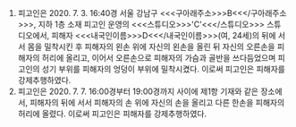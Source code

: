 1. 피고인은 2020. 7. 3. 16:40경 서울 강남구 <<<구아래주소>>>B<<</구아래주소>>>, 지하 1층 소재 피고인 운영의 <<<스튜디오>>>'C'<<</스튜디오>>> 스튜디오에서, 피해자 <<<내국인이름>>>D<<</내국인이름>>>(여, 24세)의 뒤에 서서 몸을 밀착시킨 후 피해자의 왼손 위에 자신의 왼손을 올린 뒤 자신의 오른손을 피해자의 허리에 올리고, 이어서 오른손으로 피해자의 가슴과 골반을 쓰다듬었으며 피고인의 성기 부위를 피해자의 엉덩이 부위에 밀착시켰다.
이로써 피고인은 피해자를 강제추행하였다.
2. 피고인은 2020. 7. 7. 16:00경부터 19:00경까지 사이에 제1항 기재와 같은 장소에서, 피해자의 뒤에 서서 피해자의 손 위에 자신의 손을 올리고 다른 한손을 피해자의 허리에 올렸다.
이로써 피고인은 피해자를 강제추행하였다.